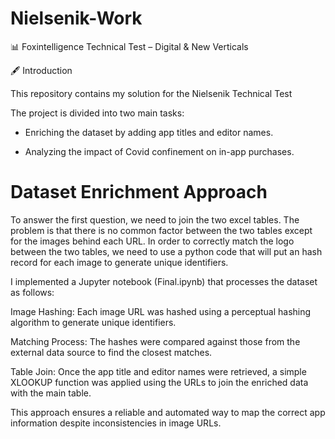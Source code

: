 # Nielsenik-Work

📊 Foxintelligence Technical Test – Digital & New Verticals

🖋️ Introduction

This repository contains my solution for the Nielsenik Technical Test

The project is divided into two main tasks:

- Enriching the dataset by adding app titles and editor names.

- Analyzing the impact of Covid confinement on in-app purchases.

# Dataset Enrichment Approach

To answer the first question, we need to join the two excel tables. The problem is that there is no common factor between the two tables except for the images behind each URL. 
In order to correctly match the logo between the two tables, we need to use a python code that will put an hash record for each image to generate unique identifiers.



I implemented a Jupyter notebook (Final.ipynb) that processes the dataset as follows:

Image Hashing: Each image URL was hashed using a perceptual hashing algorithm to generate unique identifiers.

Matching Process: The hashes were compared against those from the external data source to find the closest matches.

Table Join: Once the app title and editor names were retrieved, a simple XLOOKUP function was applied using the URLs to join the enriched data with the main table.

This approach ensures a reliable and automated way to map the correct app information despite inconsistencies in image URLs.
